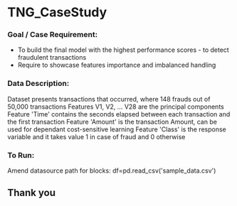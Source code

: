 # TNG_CaseStudy

### Goal / Case Requirement:
- To build the final model with the highest performance scores - to detect fraudulent transactions
- Require to showcase features importance and imbalanced handling

### Data Description: 
Dataset presents transactions that occurred, where 148 frauds out of 50,000 transactions
Features V1, V2, … V28 are the principal components
Feature 'Time' contains the seconds elapsed between each transaction and the first transaction
Feature 'Amount' is the transaction Amount, can be used for dependant cost-sensitive learning
Feature 'Class' is the response variable and it takes value 1 in case of fraud and 0 otherwise


### To Run:
Amend datasource path for blocks:
df=pd.read_csv('sample_data.csv')


## Thank you
